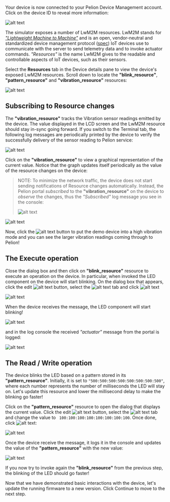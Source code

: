 Your device is now connected to your Pelion Device Management account. Click on the device ID to reveal more information:

![alt text](https://i.ibb.co/NtzBDqW/portal-device-details.png "Simulator")

The simulator exposes a number of LwM2M resources. LwM2M stands for [_"Lightweight Machine to Machine"_](https://omaspecworks.org/what-is-oma-specworks/iot/lightweight-m2m-lwm2m/) and is an open, vendor-neutral and standardized device management protocol ([spec](http://www.openmobilealliance.org/release/LightweightM2M/V1_0_2-20180209-A/OMA-TS-LightweightM2M-V1_0_2-20180209-A.pdf)) IoT devices use to communicate with the server to send telemetry data and to invoke actuator commands. _"Resources"_ is the name LwM2M gives to the readable and controllable aspects of IoT devices, such as their sensors.

Select the **Resources** tab in the Device details pane to view the device's exposed LwM2M resources. Scroll down to locate the **"blink_resource"**, **"pattern_resource"** and **"vibration_resource"** resources:

![alt text](https://i.ibb.co/ZHJjpkr/portal-resources.png "Simulator")

## Subscribing to Resource changes

The **"vibration_resource"** tracks the Vibration sensor readings emitted by the device. The value displayed in the LCD screen and the LwM2M resource should stay in-sync going forward. If you switch to the Terminal tab, the following log messages are periodically printed by the device to verify the successfully delivery of the sensor reading to Pelion service:

![alt text](https://i.ibb.co/1Z9Qk7H/portal-console-simulated.png "Console")

Click on the **"vibration_resource"** to view a graphical representation of the current value. Notice that the graph updates itself periodically as the value of the resource changes on the device:

> NOTE: To minimize the network traffic, the device does not start sending notifications of Resource changes automatically. Instead, the Pelion portal _subscribed_ to the **"vibration_resource"** on the device to _observe_ the changes, thus the _"Subscribed"_ log message you see in the console:
> 
>![alt text](https://i.ibb.co/6WrRGqR/portal-subscribed-log.png "Subscribe log")

![alt text](https://i.ibb.co/P9MrFr1/portal-vibration-graph.png "Button Count")

Now, click the ![alt text](https://i.ibb.co/m0fd8RT/shake-btn.png "Shake") button to put the demo device into a high vibration mode and you can see the larger vibration readings coming through to Pelion!

## The Execute operation

Close the dialog box and then click on **"blink_resource"** resource to execute an operation on the device. In particular, when invoked the LED component on the device will start blinking. On the dialog box that appears, click the edit ![alt text](https://i.ibb.co/Yhr1vDH/portal-edit.png "Edit") button, select the ![alt text](https://i.ibb.co/YchBzn5/portal-post.png "Post") tab and click ![alt text](https://i.ibb.co/42LHD2s/portal-send.png "Send")

![alt text](https://i.ibb.co/mXS0xGH/portal-execute-operation.png "Execute")

When the device receives the message, the LED component will start blinking!

![alt text](https://i.ibb.co/xMbvB0y/blinking-action.gif "Execute log")

and in the log console the received _"actuator"_ message from the portal is logged:

![alt text](https://i.ibb.co/93qc886/pelion-execute-log.png "Execute log")

## The Read / Write operation

The device blinks the LED based on a pattern stored in its **"pattern_resource"**. Initially, it is set to `"500:500:500:500:500:500:500:500"`, where each number represents the number of milliseconds the LED will stay on. Let's update this resource and lower the millisecond delay to make the blinking go faster!

Click on the **"pattern_resource"** resource to open the dialog that displays the current value. Click the edit ![alt text](https://i.ibb.co/Yhr1vDH/portal-edit.png "Edit") button, select the ![alt text](https://i.ibb.co/5rVrVv4/portal-put.png "Put") tab and change the value to `
100:100:100:100:100:100:100:100`. Once done, click ![alt text](https://i.ibb.co/42LHD2s/portal-send.png "Send"):

![alt text](https://i.ibb.co/VxPGGGy/portal-write-resource.png "Write")

Once the device receive the message, it logs it in the console and updates the value of the **"pattern_resource"** with the new value:

![alt text](https://i.ibb.co/JzNk522/portal-write-log.png "Write log")

If you now try to invoke again the **"blink_resource"** from the previous step, the blinking of the LED should go faster!

Now that we have demonstrated basic interactions with the device, let's update the running firmware to a new version. Click Continue to move to the next step.